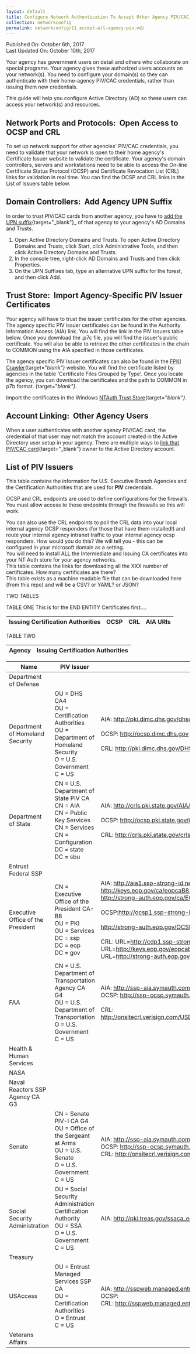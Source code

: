 ```yaml
---
layout: default
title: Configure Network Authentication To Accept Other Agency PIV/CAC Cards
collection: networkconfig
permalink: networkconfig/11_accept-all-agency-piv.md/
---
```


Published On: October 6th, 2017<br/>
Last Updated On: October 10th, 2017

<!--Based on LaChelle's Use Case. More complete description. May edit further.-->Your agency has government users on detail and others who collaborate on special programs. Your agency gives these authorized users accounts on your network(s). You need to configure your domain(s) so they can authenticate with their home-agency PIV/CAC credentials, rather than issuing them new credentials. 

This guide will help you configure Active Directory (AD) so these users can access your network(s) and resources.

## Network Ports and Protocols:&nbsp;&nbsp;Open Access to OCSP and CRL

To set up network support for other agencies' PIV/CAC credentials, you need to validate that your network <!--Explain "is open to...authorized?"-->is open to their home agency's Certificate Issuer website to validate the certificate. Your agency's domain controllers, servers and workstations need to be able to access the On-line Certificate Status Protocol (OCSP) and Certificate Revocation List (CRL) links for validation in real time. You can find the OCSP and CRL links in the List of Issuers table below.

## Domain Controllers:&nbsp;&nbsp;Add Agency UPN Suffix

In order to trust PIV/CAC cards from another agency, you have to [add the UPN suffix](https://technet.microsoft.com/en-us/library/cc772007(v=ws.11).aspx){target="_blank"}_ of that agency to your agency's AD Domains and Trusts.

1. Open Active Directory Domains and Trusts. To open Active Directory Domains and Trusts, click Start, click Administrative Tools, and then click Active Directory Domains and Trusts.
2. In the console tree, right-click AD Domains and Trusts and then click Properties.
3. On the UPN Suffixes tab, type an alternative UPN suffix for the forest, and then click Add.

## Trust Store:&nbsp;&nbsp;Import Agency-Specific PIV Issuer Certificates

Your agency will have to trust the issuer certificates for the other agencies. The agency specific PIV issuer certificates can be found in the Authority Information Access (AIA) link. You will find the link in the PIV Issuers table below. Once you download the .p7c file, you will find the issuer's public certificate. You will also be able to retrieve the other certificates in the chain to COMMON using the AIA specified in those certificates.

The agency specific PIV Issuer certificates can also be found in the [FPKI Crawler](https://fpki-graph.fpki-lab.gov/crawler/){target="_blank"}_ website. You will find the certificate listed by agencies in the table 'Certificate Files Grouped by Type'. Once you locate the agency, you can download the certificates and the path to COMMON in p7b format.
{target="_blank"}_.

Import the certificates in the Windows [NTAuth Trust Store](https://piv.idmanagement.gov/networkconfig/trustedroots/){target="_blank"}_.

## Account Linking:&nbsp;&nbsp;Other Agency Users

When a user authenticates with another agency PIV/CAC card, the credential of that user may not match the account created in the Active Directory user setup in your agency. There are multiple ways to [link that PIV/CAC card](https://piv.idmanagement.gov/networkconfig/accounts/){target="_blank"} owner to the Active Directory account.

## List of PIV Issuers

This table contains the information for U.S. Executive Branch Agencies and the Certification Authorities that are used for **PIV** credentials.

OCSP and CRL endpoints are used to define configurations for the firewalls. You must allow access to these endpoints through the firewalls so this will work.

You can also use the CRL endpoints to poll the CRL data into your local internal agency OCSP responders (for those that have them installed!) and route your internal agency intranet traffic to your internal agency ocsp responders. 
How would you do this?  We will tell you - this can be configured in your microsoft domain as a setting.  
You will need to install ALL the Intermediate and Issuing CA certificates into your NT Auth store for your agency networks.  
This table contains the links for downloading all the XXX number of certificates.  How many certificates are there?  
This table exists as a machine readable file that can be downloaded here (from this repo) and will be a CSV? or YAML? or JSON?

TWO TABLES

TABLE ONE
This is for the END ENTITY Certificates first....

| Issuing Certification Authorities | OCSP  | CRL | AIA URIs |
|------|-------|-------|------

TABLE TWO

| Agency | Issuing Certification Authorities |
|------|-------------|


| Name | PIV Issuer  | Links |
|------|-------------|-------|
|Department of Defense|||
|Department of Homeland Security|OU = DHS CA4<br>OU = Certification Authorities<br>OU = Department of Homeland Security<br>O = U.S. Government<br>C = US|AIA: http://pki.dimc.dhs.gov/dhsca_ee_aia.p7c<br/><br/>OCSP: http://ocsp.dimc.dhs.gov<br/><br/>CRL: http://pki.dimc.dhs.gov/DHS_CA1.crl |
|Department of State|CN = U.S. Department of State PIV CA<br/>CN = AIA<br/>CN = Public Key Services<br/>CN = Services<br/>CN = Configuration<br/>DC = state<br/>DC = sbu<br/>|AIA: http://crls.pki.state.gov/AIA/CertsIssuedToDoSPIVCA.p7c<br/><br/>OCSP: http://ocsp.pki.state.gov/OCSP/DoSOCSPResponder<br/><br/>CRL: http://crls.pki.state.gov/crls/DoSADPKIPIVCA.crl|
|Entrust Federal SSP|||
|Executive Office of the President|CN = Executive Office of the President CA-B8<br/>OU = PKI<br/>OU = Services<br/>DC = ssp<br/>DC = eop<br/>DC = gov<br/>|AIA: http://aia1.ssp-strong-id.net/CA/EOP-SSP-CA-B8.p7c<br/>http://keys.eop.gov/ca/eopcaB8.p7c<br/>http://strong-auth.eop.gov/ca/EOP-SSP-CA-B8.p7c<br/><br/>OCSP:http://ocsp1.ssp-strong-id.net/EOP-SSP-CA-B8/<br/><br/>http://strong-auth.eop.gov/OCSP/<br/><br/>CRL: URL=http://cdp1.ssp-strong-id.net/CDP/EOP-SSP-CA-B8.crl<br/>URL=http://keys.eop.gov/eopcab8.crl<br/>URL=http://strong-auth.eop.gov/CRL/EOP-SSP-CA-B8.crl<br/>|
|FAA|CN = U.S. Department of Transportation Agency CA G4<br/>OU = U.S. Department of Transportation<br/>O = U.S. Government<br/>C = US|AIA:  http://ssp-aia.symauth.com/SSP/DoT_Agency_G4.p7c<br/>OCSP:  http://ssp-ocsp.symauth.com<br/><br/>CRL: http://onsitecrl.verisign.com/USDepartmentofTransportationFAAPIVG4/LatestCRL.crl|
|Health & Human Services|||
|NASA|||
|Naval Reactors SSP Agency CA G3|||
|Senate|CN = Senate PIV-I CA G4<br/>OU = Office of the Sergeant at Arms<br/>OU = U.S. Senate<br/>O = U.S. Government<br/>C = US|AIA: http://ssp-aia.symauth.com/VTNSSP/USSenate-PIV-I-G4.p7c<br/>OCSP: http://ssp-ocsp.symauth.com<br/>CRL: http://onsitecrl.verisign.com/USSenateSSPPIVIG4PROD/LatestCRL.crl|
|Social Security Administration|OU = Social Security Administration Certification Authority<br/>OU = SSA<br/>O = U.S. Government<br/>C = US|AIA: http://pki.treas.gov/ssaca_ee_aia.p7c|
|Treasury|||
|USAccess|OU = Entrust Managed Services SSP CA <br>OU = Certification Authorities<br> O = Entrust<br> C = US | AIA: http://sspweb.managed.entrust.com/AIA/CertsIssuedToEMSSSPCA.p7c<br> OCSP:<br>  CRL: http://sspweb.managed.entrust.com/CRLs/EMSSSPCA2.crl |
|Veterans Affairs|||
